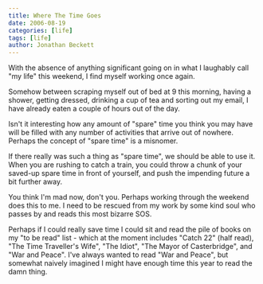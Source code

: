 ```yaml
---
title: Where The Time Goes
date: 2006-08-19
categories: [life]
tags: [life]
author: Jonathan Beckett
---
```


With the absence of anything significant going on in what I laughably call "my life" this weekend, I find myself working once again.

Somehow between scraping myself out of bed at 9 this morning, having a shower, getting dressed, drinking a cup of tea and sorting out my email, I have already eaten a couple of hours out of the day.

Isn't it interesting how any amount of "spare" time you think you may have will be filled with any number of activities that arrive out of nowhere. Perhaps the concept of "spare time" is a misnomer.

If there really was such a thing as "spare time", we should be able to use it. When you are rushing to catch a train, you could throw a chunk of your saved-up spare time in front of yourself, and push the impending future a bit further away.

You think I'm mad now, don't you. Perhaps working through the weekend does this to me. I need to be rescued from my work by some kind soul who passes by and reads this most bizarre SOS.

Perhaps if I could really save time I could sit and read the pile of books on my "to be read" list - which at the moment includes "Catch 22" (half read), "The Time Traveller's Wife", "The Idiot", "The Mayor of Casterbridge", and "War and Peace". I've always wanted to read "War and Peace", but somewhat naively imagined I might have enough time this year to read the damn thing.